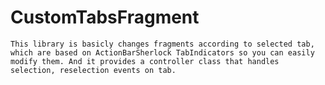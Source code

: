 CustomTabsFragment
==================

	This library is basicly changes fragments according to selected tab, which are based on ActionBarSherlock TabIndicators so you can easily modify them. And it provides a controller class that handles selection, reselection events on tab.
